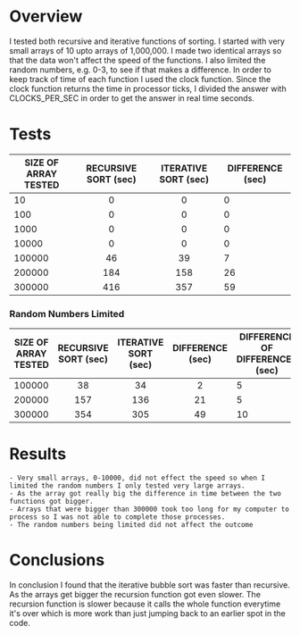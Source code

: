 # Overview

I tested both recursive and iterative functions of sorting. I started with very small arrays of 10 upto arrays of 1,000,000. I made two identical arrays so that the data won't affect the speed of the functions. I also limited the random numbers, e.g. 0-3, to see if that makes a difference. In order to keep track of time of each function I used the clock function. Since the clock function returns the time in processor ticks, I divided the answer with CLOCKS_PER_SEC in order to get the answer in real time seconds.


# Tests

| SIZE OF ARRAY TESTED | RECURSIVE SORT (sec) | ITERATIVE SORT (sec) | DIFFERENCE (sec) |
| -------------------- |:--------------------:| :-------------------:| ---------------- |
| 10     			   | 0  				  | 0   				 | 0				|
| 100    			   | 0  				  | 0   				 | 0                |
| 1000				   | 0  				  | 0 					 | 0                |
| 10000 			   | 0    				  | 0  					 | 0                |
| 100000 			   | 46    				  | 39   				 | 7                |
| 200000 			   | 184   				  | 158   				 | 26               |
| 300000			   | 416   				  | 357   				 | 59               |

### Random Numbers Limited

| SIZE OF ARRAY TESTED | RECURSIVE SORT (sec) | ITERATIVE SORT (sec) | DIFFERENCE (sec) | DIFFERENCE OF DIFFERENCES (sec) |
| -------------------- |:--------------------:| :-------------------:| :--------------: | ------------------------------- |
| 100000 			   | 38   				  | 34    				 | 2 				|            5                    |
| 200000 			   | 157  				  | 136   				 | 21               |            5                    |
| 300000			   | 354  				  | 305 				 | 49               |            10                   |


# Results

	- Very small arrays, 0-10000, did not effect the speed so when I limited the random numbers I only tested very large arrays.
    - As the array got really big the difference in time between the two functions got bigger.
    - Arrays that were bigger than 300000 took too long for my computer to process so I was not able to complete those processes.
    - The random numbers being limited did not affect the outcome

	
# Conclusions

In conclusion I found that the iterative bubble sort was faster than recursive. As the arrays get bigger the recursion function got even slower. The recursion function is slower because it calls the whole function everytime it's over which is more work than just jumping back to an earlier spot in the code.